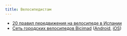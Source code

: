 ```yaml
---
title: Велосипедистам
---
```


- [20 правил передвижения на велосипеде в Испании](https://www.dgt.es/comunicacion/noticias/20-normas-que-todo-ciclista-debe-conocer/)
- [Сеть городских велосипедов Bicimad](https://www.bicimad.com/) ([Android](https://play.google.com/store/apps/details?id=com.emtmadrid.bicimad.gestion2), [iOS](https://apps.apple.com/es/app/bicimad/id1263402487))
